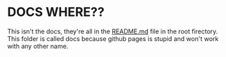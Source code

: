 # DOCS WHERE??
This isn't the docs, they're all in the [README.md](../README.md) file in the root firectory. This folder is called docs because github pages is stupid and won't work with any other name.
